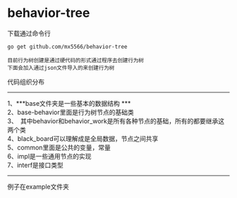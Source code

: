 # behavior-tree



下载通过命令行
```batch
go get github.com/mx5566/behavior-tree
```
```
目前行为树创建是通过硬代码的形式通过程序去创建行为树
下面会加入通过json文件导入的来创建行为树

```

代码组织分布 
***

1、***base文件夹是一些基本的数据结构  ***  
2、base-behavior里面是行为树节点的基础类  
3、&ensp;其中behavior和behavior_work是所有各种节点的基础，所有的都要继承这两个类  
4、black_board可以理解成是全局数据，节点之间共享  
5、common里面是公共的变量，常量  
6、impl是一些通用节点的实现  
7、interf是接口类型

***


例子在example文件夹



